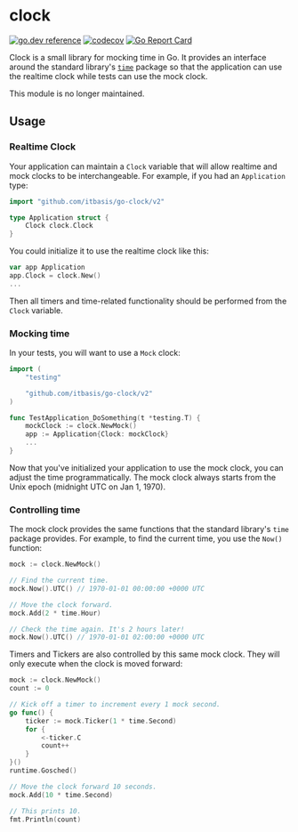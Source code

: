 clock
=====

[![go.dev reference](https://img.shields.io/badge/go.dev-reference-007d9c?logo=go&logoColor=white&style=flat-square)](https://pkg.go.dev/mod/github.com/itbasis/go-clock)
[![codecov](https://codecov.io/gh/itbasis/go-clock/graph/badge.svg?token=NgqYRaNbNb)](https://codecov.io/gh/itbasis/go-clock)
[![Go Report Card](https://goreportcard.com/badge/github.com/itbasis/go-clock)](https://goreportcard.com/report/github.com/itbasis/go-clock)

Clock is a small library for mocking time in Go. It provides an interface
around the standard library's [`time`][time] package so that the application
can use the realtime clock while tests can use the mock clock.

This module is no longer maintained.

[time]: https://pkg.go.dev/github.com/itbasis/go-clock

## Usage

### Realtime Clock

Your application can maintain a `Clock` variable that will allow realtime and
mock clocks to be interchangeable. For example, if you had an `Application` type:

```go
import "github.com/itbasis/go-clock/v2"

type Application struct {
	Clock clock.Clock
}
```

You could initialize it to use the realtime clock like this:

```go
var app Application
app.Clock = clock.New()
...
```

Then all timers and time-related functionality should be performed from the
`Clock` variable.


### Mocking time

In your tests, you will want to use a `Mock` clock:

```go
import (
	"testing"

	"github.com/itbasis/go-clock/v2"
)

func TestApplication_DoSomething(t *testing.T) {
	mockClock := clock.NewMock()
	app := Application{Clock: mockClock}
	...
}
```

Now that you've initialized your application to use the mock clock, you can
adjust the time programmatically. The mock clock always starts from the Unix
epoch (midnight UTC on Jan 1, 1970).


### Controlling time

The mock clock provides the same functions that the standard library's `time`
package provides. For example, to find the current time, you use the `Now()`
function:

```go
mock := clock.NewMock()

// Find the current time.
mock.Now().UTC() // 1970-01-01 00:00:00 +0000 UTC

// Move the clock forward.
mock.Add(2 * time.Hour)

// Check the time again. It's 2 hours later!
mock.Now().UTC() // 1970-01-01 02:00:00 +0000 UTC
```

Timers and Tickers are also controlled by this same mock clock. They will only
execute when the clock is moved forward:

```go
mock := clock.NewMock()
count := 0

// Kick off a timer to increment every 1 mock second.
go func() {
    ticker := mock.Ticker(1 * time.Second)
    for {
        <-ticker.C
        count++
    }
}()
runtime.Gosched()

// Move the clock forward 10 seconds.
mock.Add(10 * time.Second)

// This prints 10.
fmt.Println(count)
```
